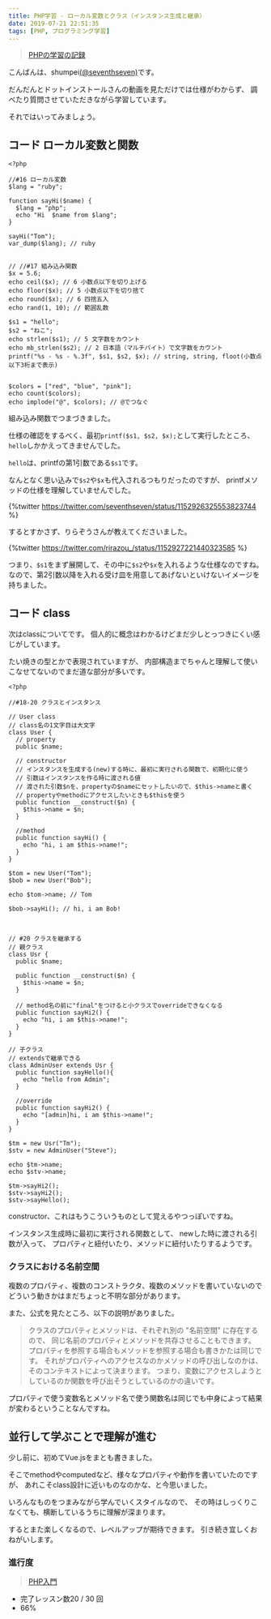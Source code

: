 ```yaml
---
title: PHP学習 - ローカル変数とクラス（インスタンス生成と継承）
date: 2019-07-21 22:51:35
tags: [PHP, プログラミング学習]
---
```


> [PHPの学習の記録](/tags/PHP/)

こんばんは、shumpei[(@seventhseven)](https://twitter.com/seventhseven)です。


だんだんとドットインストールさんの動画を見ただけでは仕様がわからず、
調べたり質問させていただきながら学習しています。

それではいってみましょう。

<!-- toc -->

## コード ローカル変数と関数

```
<?php

//#16 ローカル変数
$lang = "ruby";

function sayHi($name) {
  $lang = "php";
  echo "Hi  $name from $lang"; 
}

sayHi("Tom");
var_dump($lang); // ruby


// //#17 組み込み関数
$x = 5.6;
echo ceil($x); // 6 小数点以下を切り上げる
echo floor($x); // 5 小数点以下を切り捨て
echo round($x); // 6 四捨五入
echo rand(1, 10); // 範囲乱数

$s1 = "hello";
$s2 = "ねこ";
echo strlen($s1); // 5 文字数をカウント
echo mb_strlen($s2); // 2 日本語（マルチバイト）で文字数をカウント
printf("%s - %s - %.3f", $s1, $s2, $x); // string, string, floot(小数点以下3桁まで表示)


$colors = ["red", "blue", "pink"];
echo count($colors);
echo implode("@", $colors); // @でつなぐ
```

組み込み関数でつまづきました。

仕様の確認をするべく、最初`printf($s1, $s2, $x);`として実行したところ、
`hello`しかかえってきませんでした。

`hello`は、printfの第1引数である`$s1`です。

なんとなく思い込みで`$s2`や`$x`も代入されるつもりだったのですが、
printfメソッドの仕様を理解していませんでした。

{%twitter https://twitter.com/seventhseven/status/1152926325553823744 %}

するとすかさず、りらぞうさんが教えてくださいました。

{%twitter https://twitter.com/rirazou_/status/1152927221440323585 %}

つまり、`$s1`をまず展開して、その中に`$s2`や`$x`を入れるような仕様なのですね。
なので、第2引数以降を入れる受け皿を用意してあげないといけないイメージを持ちました。


## コード class

次はclassについてです。
個人的に概念はわかるけどまだ少しとっつきにくい感じがしています。

たい焼きの型とかで表現されていますが、
内部構造までちゃんと理解して使いこなせてないのでまだ道な部分が多いです。

```
<?php

//#18-20 クラスとインスタンス

// User class
// class名の1文字目は大文字
class User {
  // property
  public $name;

  // constructor
  // インスタンスを生成する(new)する時に、最初に実行される関数で、初期化に使う
  // 引数はインスタンスを作る時に渡される値
  // 渡された引数$nを、propertyの$nameにセットしたいので、$this->nameと書く
  // propertyやmethodにアクセスしたいときも$thisを使う
  public function __construct($n) {
    $this->name = $n;
  }

  //method
  public function sayHi() {
    echo "hi, i am $this->name!";
  }
}

$tom = new User("Tom");
$bob = new User("Bob");

echo $tom->name; // Tom

$bob->sayHi(); // hi, i am Bob!



// #20 クラスを継承する
// 親クラス
class Usr {
  public $name;

  public function __construct($n) {
    $this->name = $n;
  }
  
  // method名の前に"final"をつけると小クラスでoverrideできなくなる
  public function sayHi2() {
    echo "hi, i am $this->name!";
  }
}

// 子クラス
// extendsで継承できる
class AdminUser extends Usr {
  public function sayHello(){
    echo "hello from Admin";
  }

  //override
  public function sayHi2() {
    echo "[admin]hi, i am $this->name!";
  }
}

$tm = new Usr("Tm");
$stv = new AdminUser("Steve");

echo $tm->name;
echo $stv->name;

$tm->sayHi2();
$stv->sayHi2();
$stv->sayHello();
```

constructor、これはもうこういうものとして覚えるやつっぽいですね。

インスタンス生成時に最初に実行される関数として、
newした時に渡される引数が入って、
プロパティと紐付いたり、メソッドに紐付いたりするようです。

### クラスにおける名前空間

複数のプロパティ、複数のコンストラクタ、複数のメソッドを書いていないので
どういう動きかはまだちょっと不明な部分があります。

また、公式を見たところ、以下の説明がありました。

> クラスのプロパティとメソッドは、それぞれ別の "名前空間" に存在するので、 同じ名前のプロパティとメソッドを共存させることもできます。 プロパティを参照する場合もメソッドを参照する場合も書きかたは同じです。 それがプロパティへのアクセスなのかメソッドの呼び出しなのかは、そのコンテキストによって決まります。 つまり、変数にアクセスしようとしているのか関数を呼び出そうとしているのかの違いです。

プロパティで使う変数名とメソッド名で使う関数名は同じでも中身によって結果が変わるということなんですね。


## 並行して学ぶことで理解が進む
少し前に、初めてVue.jsをまとも書きました。

そこでmethodやcomputedなど、様々なプロパティや動作を書いていたのですが、
あれこそclass設計に近いものなのかな、と今思いました。

いろんなものをつまみながら学んでいくスタイルなので、
その時はしっくりこなくても、横断しているうちに理解が深まります。

するとまた楽しくなるので、レベルアップが期待できます。
引き続き宜しくおねがいします。

### 進行度

> [PHP入門](https://dotinstall.com/lessons/basic_php_v2)
  - 完了レッスン数20 / 30 回
  - 66%